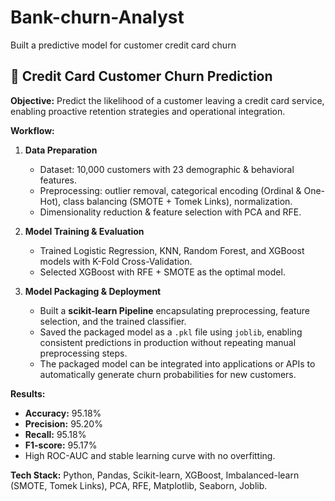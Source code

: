 # Bank-churn-Analyst
Built a predictive model for customer credit card churn
## 📌 Credit Card Customer Churn Prediction

**Objective:** Predict the likelihood of a customer leaving a credit card service, enabling proactive retention strategies and operational integration.

**Workflow:**
1. **Data Preparation**  
   - Dataset: 10,000 customers with 23 demographic & behavioral features.  
   - Preprocessing: outlier removal, categorical encoding (Ordinal & One-Hot), class balancing (SMOTE + Tomek Links), normalization.  
   - Dimensionality reduction & feature selection with PCA and RFE.
   
2. **Model Training & Evaluation**  
   - Trained Logistic Regression, KNN, Random Forest, and XGBoost models with K-Fold Cross-Validation.  
   - Selected XGBoost with RFE + SMOTE as the optimal model.

3. **Model Packaging & Deployment**  
   - Built a **scikit-learn Pipeline** encapsulating preprocessing, feature selection, and the trained classifier.  
   - Saved the packaged model as a `.pkl` file using `joblib`, enabling consistent predictions in production without repeating manual preprocessing steps.  
   - The packaged model can be integrated into applications or APIs to automatically generate churn probabilities for new customers.

**Results:**
- **Accuracy:** 95.18%  
- **Precision:** 95.20%  
- **Recall:** 95.18%  
- **F1-score:** 95.17%  
- High ROC-AUC and stable learning curve with no overfitting.

**Tech Stack:** Python, Pandas, Scikit-learn, XGBoost, Imbalanced-learn (SMOTE, Tomek Links), PCA, RFE, Matplotlib, Seaborn, Joblib.
